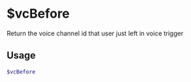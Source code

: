 # $vcBefore

Return the voice channel id that user just left in voice trigger

## Usage

```bash
$vcBefore
```

